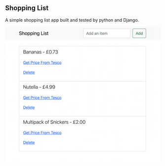 ## Shopping List
A simple shopping list app built and tested by python and Django.

![Shopping List in action.](/shopping_list_in_action.png)